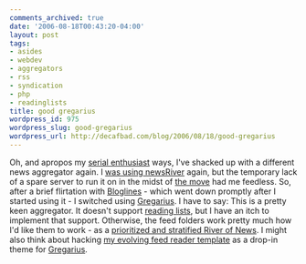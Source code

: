```yaml
---
comments_archived: true
date: '2006-08-18T00:43:20-04:00'
layout: post
tags:
- asides
- webdev
- aggregators
- rss
- syndication
- php
- readinglists
title: good gregarius
wordpress_id: 975
wordpress_slug: good-gregarius
wordpress_url: http://decafbad.com/blog/2006/08/18/good-gregarius
---
```

Oh, and apropos my [serial enthusiast][se] ways, I've shacked up with a different news aggregator again.  I [was using newsRiver][nr] again, but the temporary lack of a spare server to run it on in the midst of [the move][mo] had me feedless.  So, after a brief flirtation with [Bloglines][] - which went down promptly after I started using it - I switched using [Gregarius][].  I have to say:  This is a pretty keen aggregator.  It doesn't support [reading lists][rl], but I have an itch to implement that support.  Otherwise, the feed folders work pretty much how I'd like them to work - as a [prioritized and stratified River of News][st]. I might also think about hacking [my evolving feed reader template][ma] as a drop-in theme for [Gregarius][].

[mo]: http://decafbad.com/blog/2006/07/25/youngmangonewest
[ma]: http://decafbad.com/2005/10/miniagg/news-20051005-152956.html
[se]: http://decafbad.com/blog/2006/05/26/confessions-of-a-serial-enthusiast
[nr]: http://decafbad.com/blog/2006/05/12/back-to-newsriver-and-hacking-lists-of-reading-lists
[gregarius]: http://gregarius.net/
[bloglines]: http://bloglines.com/
[st]: http://decafbad.com/blog/2006/01/01/new-feed-reader-ideas-for-the-new-year
[rl]: http://nick.typepad.com/blog/2005/10/reading_lists_f.html
